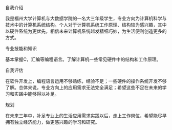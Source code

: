 自我介绍

我是福州大学计算机与大数据学院的一名大三年级学生，专业方向为计算机科学与技术中的计算机系统结构。个人对于计算机系统工作原理、结构较为感兴趣，其中以硬件系统为更优先，相信未来计算机系统越发精细巧妙，为生活便利创造更多的方式。

专业技能和知识

基本掌握C，汇编等编程语言。了解计算机一些常见硬件中的结构和工作原理。

自我评估

在软件开发上，编程语言运用不够熟练，经验不足；一些硬件的操作系统开发不够了解。总体来说，专业方向上的应用需求无法完全满足；希望这些不足在未来的学习和实践中能够得以补足。

规划

在未来三年中，补足专业上的生活应用需求实践以后，走上工作岗位，希望能尽早拥有独立经济能力，做更感兴趣的学习和研究。

